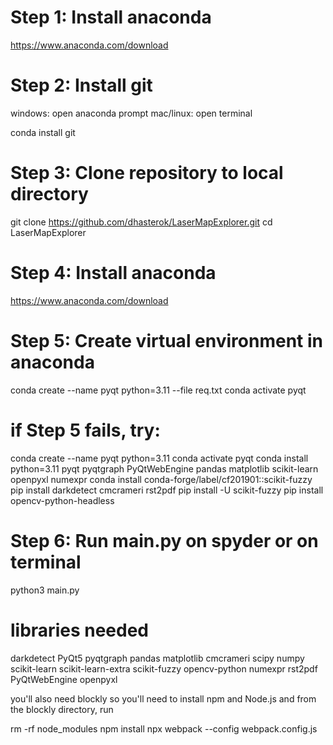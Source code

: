 # Step 1: Install anaconda 

https://www.anaconda.com/download

# Step 2: Install git

windows: open anaconda prompt
mac/linux: open terminal

conda install git


# Step 3: Clone repository to local directory

git clone https://github.com/dhasterok/LaserMapExplorer.git
cd LaserMapExplorer


# Step 4: Install anaconda 

https://www.anaconda.com/download

# Step 5: Create virtual environment in anaconda 

conda create --name pyqt python=3.11 --file req.txt
conda activate pyqt

# if Step 5 fails, try:

conda create --name pyqt python=3.11
conda activate pyqt
conda install python=3.11 pyqt pyqtgraph PyQtWebEngine pandas matplotlib scikit-learn openpyxl numexpr
conda install conda-forge/label/cf201901::scikit-fuzzy
pip install darkdetect cmcrameri rst2pdf
pip install -U scikit-fuzzy
pip install opencv-python-headless
# Step 6: Run main.py on spyder or on terminal 

python3 main.py


# libraries needed
darkdetect
PyQt5
pyqtgraph
pandas
matplotlib
cmcrameri
scipy
numpy
scikit-learn
scikit-learn-extra
scikit-fuzzy
opencv-python
numexpr
rst2pdf
PyQtWebEngine
openpyxl

you'll also need blockly
so you'll need to install npm and Node.js and from the blockly directory, run

rm -rf node_modules
npm install
npx webpack --config webpack.config.js

